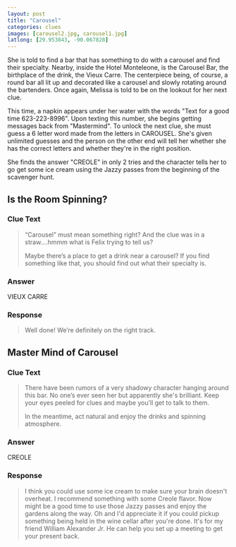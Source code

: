 ```yaml
---
layout: post
title: "Carousel"
categories: clues
images: [carousel2.jpg, carousel1.jpg]
latlong: [29.953843, -90.067828]
---
```


She is told to find a bar that has something to do with a carousel and find their specialty. Nearby, inside the Hotel Monteleone, is the Carousel Bar, the birthplace of the drink, the Vieux Carre. The centerpiece being, of course, a round bar all lit up and decorated like a carousel and slowly rotating around the bartenders. Once again, Melissa is told to be on the lookout for her next clue.

This time, a napkin appears under her water with the words "Text for a good time 623-223-8996". Upon texting this number, she begins getting messages back from "Mastermind". To unlock the next clue, she must guess a 6 letter word made from the letters in CAROUSEL. She's given unlimited guesses and the person on the other end will tell her whether she has the correct letters and whether they're in the right position. 

She finds the answer "CREOLE" in only 2 tries and the character tells her to go get some ice cream using the Jazzy passes from the beginning of the scavenger hunt.

<!--excerpt-->

## Is the Room Spinning?

### Clue Text
><p>“Carousel” must mean something right? And the clue was in a straw….hmmm what is Felix trying to tell us?</p><p>Maybe there’s a place to get a drink near a carousel? If you find something like that, you should find out what their specialty is.</p>

### Answer
VIEUX CARRE

### Response
>Well done! We’re definitely on the right track.

## Master Mind of Carousel

### Clue Text
><p>There have been rumors of a very shadowy character hanging around this bar. No one’s ever seen her but apparently she's brilliant. Keep your eyes peeled for clues and maybe you’ll get to talk to them.</p><p>In the meantime, act natural and enjoy the drinks and spinning atmosphere.</p>

### Answer
CREOLE

### Response
>I think you could use some ice cream to make sure your brain doesn't overheat. I recommend something with some Creole flavor. Now might be a good time to use those Jazzy passes and enjoy the gardens along the way. Oh and I'd appreciate it if you could pickup something being held in the wine cellar after you're done. It's for my friend William Alexander Jr. He can help you set up a meeting to get your present back.